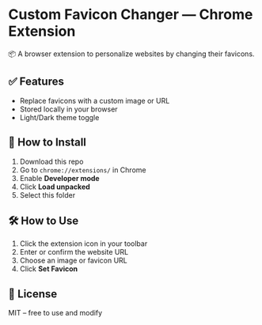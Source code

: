 # Custom Favicon Changer — Chrome Extension  
📦 A browser extension to personalize websites by changing their favicons.

## ✅ Features  
- Replace favicons with a custom image or URL  
- Stored locally in your browser  
- Light/Dark theme toggle  

## 🔧 How to Install  
1. Download this repo  
2. Go to `chrome://extensions/` in Chrome  
3. Enable **Developer mode**  
4. Click **Load unpacked**  
5. Select this folder  

## 🛠 How to Use  
1. Click the extension icon in your toolbar  
2. Enter or confirm the website URL  
3. Choose an image or favicon URL  
4. Click **Set Favicon**  

## 📄 License  
MIT – free to use and modify

